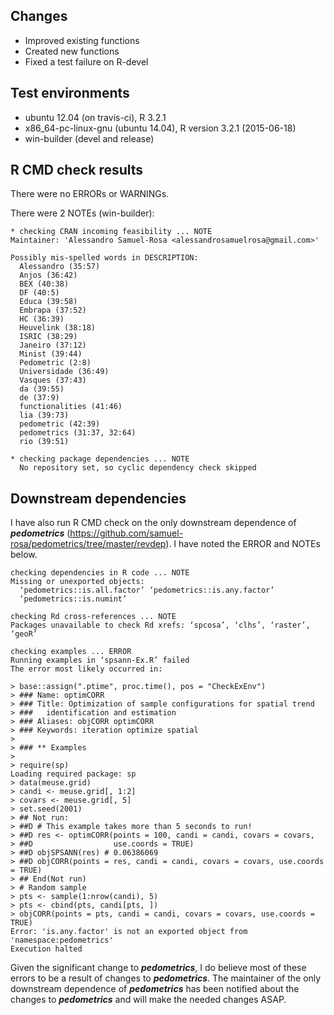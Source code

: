 ## Changes
* Improved existing functions
* Created new functions
* Fixed a test failure on R-devel

## Test environments
* ubuntu 12.04 (on travis-ci), R 3.2.1
* x86_64-pc-linux-gnu (ubuntu 14.04), R version 3.2.1 (2015-06-18)
* win-builder (devel and release)

## R CMD check results
There were no ERRORs or WARNINGs.

There were 2 NOTEs (win-builder):

```
* checking CRAN incoming feasibility ... NOTE
Maintainer: 'Alessandro Samuel-Rosa <alessandrosamuelrosa@gmail.com>'

Possibly mis-spelled words in DESCRIPTION:
  Alessandro (35:57)
  Anjos (36:42)
  BEX (40:38)
  DF (40:5)
  Educa (39:58)
  Embrapa (37:52)
  HC (36:39)
  Heuvelink (38:18)
  ISRIC (38:29)
  Janeiro (37:12)
  Minist (39:44)
  Pedometric (2:8)
  Universidade (36:49)
  Vasques (37:43)
  da (39:55)
  de (37:9)
  functionalities (41:46)
  lia (39:73)
  pedometric (42:39)
  pedometrics (31:37, 32:64)
  rio (39:51)
```
```
* checking package dependencies ... NOTE
  No repository set, so cyclic dependency check skipped
```

## Downstream dependencies
I have also run R CMD check on the only downstream dependence of 
***pedometrics*** (https://github.com/samuel-rosa/pedometrics/tree/master/revdep).
I have noted the ERROR and NOTEs below.

```
checking dependencies in R code ... NOTE
Missing or unexported objects:
  ‘pedometrics::is.all.factor’ ‘pedometrics::is.any.factor’
  ‘pedometrics::is.numint’
```
```
checking Rd cross-references ... NOTE
Packages unavailable to check Rd xrefs: ‘spcosa’, ‘clhs’, ‘raster’, ‘geoR’
```
```
checking examples ... ERROR
Running examples in ‘spsann-Ex.R’ failed
The error most likely occurred in:

> base::assign(".ptime", proc.time(), pos = "CheckExEnv")
> ### Name: optimCORR
> ### Title: Optimization of sample configurations for spatial trend
> ###   identification and estimation
> ### Aliases: objCORR optimCORR
> ### Keywords: iteration optimize spatial
> 
> ### ** Examples
> 
> require(sp)
Loading required package: sp
> data(meuse.grid)
> candi <- meuse.grid[, 1:2]
> covars <- meuse.grid[, 5]
> set.seed(2001)
> ## Not run: 
> ##D # This example takes more than 5 seconds to run!
> ##D res <- optimCORR(points = 100, candi = candi, covars = covars,
> ##D                  use.coords = TRUE)
> ##D objSPSANN(res) # 0.06386069
> ##D objCORR(points = res, candi = candi, covars = covars, use.coords = TRUE)
> ## End(Not run)
> # Random sample
> pts <- sample(1:nrow(candi), 5)
> pts <- cbind(pts, candi[pts, ])
> objCORR(points = pts, candi = candi, covars = covars, use.coords = TRUE)
Error: 'is.any.factor' is not an exported object from 'namespace:pedometrics'
Execution halted
```

Given the significant change to ***pedometrics***, I do believe most of these
errors to be a result of changes to ***pedometrics***. The maintainer of the 
only downstream dependence of ***pedometrics*** has been notified about the
changes to ***pedometrics*** and will make the needed changes ASAP.
